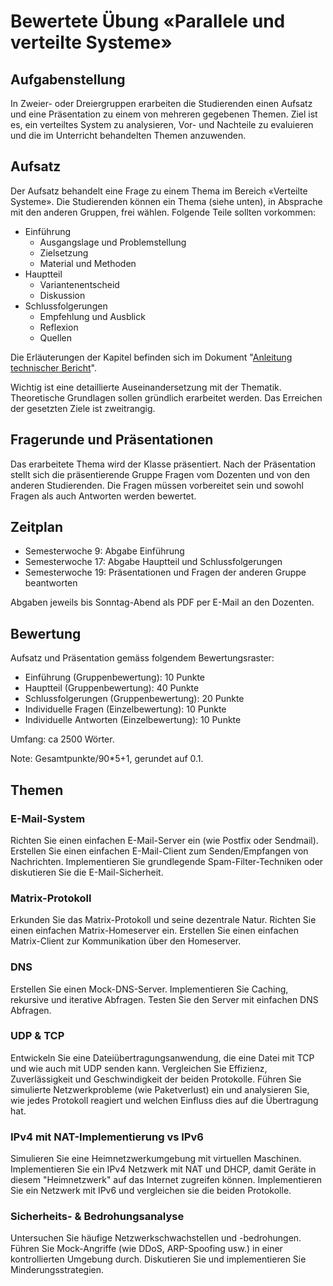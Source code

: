 # Bewertete Übung «Parallele und verteilte Systeme»

## Aufgabenstellung
In Zweier- oder Dreiergruppen erarbeiten die Studierenden einen Aufsatz und eine Präsentation zu einem von mehreren gegebenen Themen.
Ziel ist es, ein verteiltes System zu analysieren, Vor- und Nachteile zu evaluieren und die im Unterricht behandelten Themen anzuwenden.

## Aufsatz
Der Aufsatz behandelt eine Frage zu einem Thema im Bereich «Verteilte Systeme». 
Die Studierenden können ein Thema (siehe unten), in Absprache mit den anderen Gruppen, frei wählen.
Folgende Teile sollten vorkommen:

- Einführung
  - Ausgangslage und Problemstellung
  - Zielsetzung
  - Material und Methoden
- Hauptteil
  - Variantenentscheid
  - Diskussion
- Schlussfolgerungen
  - Empfehlung und Ausblick
  - Reflexion
  - Quellen

Die Erläuterungen der Kapitel befinden sich im Dokument "[Anleitung technischer Bericht](AnleitungTechnischerBericht.pdf)".

Wichtig ist eine detaillierte Auseinandersetzung mit der Thematik. 
Theoretische Grundlagen sollen gründlich erarbeitet werden.
Das Erreichen der gesetzten Ziele ist zweitrangig.

## Fragerunde und Präsentationen
Das erarbeitete Thema wird der Klasse präsentiert. 
Nach der Präsentation stellt sich die präsentierende Gruppe Fragen vom Dozenten und von den anderen Studierenden. 
Die Fragen müssen vorbereitet sein und sowohl Fragen als auch Antworten werden bewertet.

## Zeitplan
- Semesterwoche 9: Abgabe Einführung
- Semesterwoche 17: Abgabe Hauptteil und Schlussfolgerungen
- Semesterwoche 19: Präsentationen und Fragen der anderen Gruppe beantworten 

Abgaben jeweils bis Sonntag-Abend als PDF per E-Mail an den Dozenten.

## Bewertung
Aufsatz und Präsentation gemäss folgendem Bewertungsraster: 
- Einführung (Gruppenbewertung): 10 Punkte
- Hauptteil (Gruppenbewertung): 40 Punkte
- Schlussfolgerungen (Gruppenbewertung): 20 Punkte
- Individuelle Fragen (Einzelbewertung): 10 Punkte
- Individuelle Antworten (Einzelbewertung): 10 Punkte 

Umfang: ca 2500 Wörter.

Note: Gesamtpunkte/90*5+1, gerundet auf 0.1.

## Themen

### E-Mail-System
Richten Sie einen einfachen E-Mail-Server ein (wie Postfix oder Sendmail).
Erstellen Sie einen einfachen E-Mail-Client zum Senden/Empfangen von Nachrichten.
Implementieren Sie grundlegende Spam-Filter-Techniken oder diskutieren Sie die E-Mail-Sicherheit.

### Matrix-Protokoll
Erkunden Sie das Matrix-Protokoll und seine dezentrale Natur.
Richten Sie einen einfachen Matrix-Homeserver ein.
Erstellen Sie einen einfachen Matrix-Client zur Kommunikation über den Homeserver.

### DNS
Erstellen Sie einen Mock-DNS-Server.
Implementieren Sie Caching, rekursive und iterative Abfragen.
Testen Sie den Server mit einfachen DNS Abfragen.

### UDP & TCP
Entwickeln Sie eine Dateiübertragungsanwendung, die eine Datei mit TCP und wie auch mit UDP senden kann.
Vergleichen Sie Effizienz, Zuverlässigkeit und Geschwindigkeit der beiden Protokolle.
Führen Sie simulierte Netzwerkprobleme (wie Paketverlust) ein und analysieren Sie, wie jedes Protokoll reagiert und welchen Einfluss dies auf die Übertragung hat.

### IPv4 mit NAT-Implementierung vs IPv6
Simulieren Sie eine Heimnetzwerkumgebung mit virtuellen Maschinen.
Implementieren Sie ein IPv4 Netzwerk mit NAT und DHCP, damit Geräte in diesem "Heimnetzwerk" auf das Internet zugreifen können.
Implementieren Sie ein Netzwerk mit IPv6 und vergleichen sie die beiden Protokolle.

### Sicherheits- & Bedrohungsanalyse
Untersuchen Sie häufige Netzwerkschwachstellen und -bedrohungen.
Führen Sie Mock-Angriffe (wie DDoS, ARP-Spoofing usw.) in einer kontrollierten Umgebung durch.
Diskutieren Sie und implementieren Sie Minderungsstrategien.